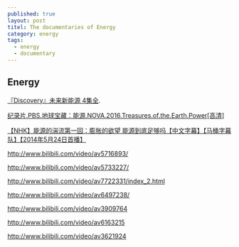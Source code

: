 ```yaml
---
published: true
layout: post
titel: The documentaries of Energy
category: energy
tags:
  - energy
  - documentary
---
```

## Energy

 [『Discovery』未来新能源 4集全](http://www.bilibili.com/video/av5750204/). 


[纪录片.PBS.地球宝藏：能源.NOVA.2016.Treasures.of.the.Earth.Power[高清]](http://www.bilibili.com/video/av7139619/)


[【NHK】能源的湍流第一回：膨胀的欲望 能源到底足够吗【中文字幕】【马桶字幕队】【2014年5月24日首播】
](http://www.bilibili.com/video/av2403519/)


http://www.bilibili.com/video/av5716893/

http://www.bilibili.com/video/av5733227/


http://www.bilibili.com/video/av7722331/index_2.html

http://www.bilibili.com/video/av6497238/

http://www.bilibili.com/video/av3909764


http://www.bilibili.com/video/av6163215

http://www.bilibili.com/video/av3621924
